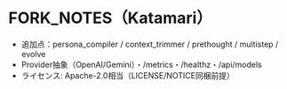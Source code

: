 # FORK_NOTES（Katamari）
- 追加点：persona_compiler / context_trimmer / prethought / multistep / evolve
- Provider抽象（OpenAI/Gemini）・/metrics・/healthz・/api/models
- ライセンス: Apache-2.0相当（LICENSE/NOTICE同梱前提）

